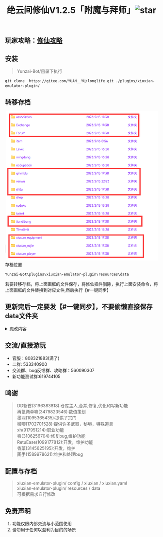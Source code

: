 <div align="center">
<br>
<h1>绝云间修仙V1.2.5「附魔与拜师」<img src='https://gitee.com/YUAN__YU/longlife/badge/star.svg?theme=dark'  alt='star'></img></a></h1>
<br>
</div>

## 玩家攻略：[修仙攻略](https://docs.qq.com/doc/DSUhqZWdpZXJuUndZ?&u=4bd0757f64094c48b02d7cfc4eaeb44b)
## 安装

> Yunzai-Bot/目录下执行

```
git clone  https://gitee.com/YUAN__YU/longlife.git ./plugins/xiuxian-emulator-plugin/
```         

## 转移存档

![转移存档](pic/photo4.jpg)     
存档位置

```
Yunzai-Bot\plugins\xiuxian-emulator-plugin\resources\data
```      

若要转移存档，将上面画框的文件保存，将修仙插件删除，执行上面安装命令，将上面画框的文件替换到对应文件,然后执行【#一键同步】

## 更新完后一定要发【#一键同步】，不要偷懒直接保存data文件夹

<details>
<summary>魔改内容</summary>

1.新增职业系统:采药师,采矿师,炼器师,炼丹师,猎户     
2.新增元素反应:灵根为仙之心·火水岩风雷冰木(草)方可使用元素力     
3.新增功法技能     
4.新增特殊技能武器:护摩之杖,贯虹之槊,雾切之回光,磐岩结绿,玄冰之枪等等     
详情可输入"#元素武器图鉴"查看     
5.新增世界副本(散兵,天理),划分分为人界和仙界（不可跨界）     
6.新增赠送物品和一键赠送物品     
7.实装小吉祥草等渡劫增益道具的增益效果     
8.新增突破概率提升道具:【破境丹】【幸运草】     
9.新增双塔(神魂,镇妖)     
10.宗门玩法大优化     
11.新增冒险家协会(挂需求物品)     
12.新增境界     
13.打劫回归     
14.新增仙界宗门     
15.世界财富无限     
16.新增拍卖行    
17.新增仙宠    
18.新增#一键同步，可以同步宗门、冒险家协会和存档    
19.修复一些bug以及显示  
20.新增mc与原神修仙结合玩法  
21.新增寻宝玩法
</details>

## 交流/直接游玩         
- 官服：808321883(满了)
- 二群: 533340900
- 交流群、bug反馈群、攻略群：560090307 
- 新功能测试群:619744105  

## 鸣谢

> DD斩首(3196383818):仓库主人,合并,修复,优化和写新功能     
> 再氪两单嘛(3479823546):数值策划      
> 墨羽(1095365435):提供了宗门     
> 啵唧(1702701528):提供许多武器，秘境，特殊道具     
> xh(917951214):职业功能   
> 零(3106256704):修复bug,维护功能  
> RetuEase(1099177812):开发，维护功能  
> 香菜(3145625195):开发，维护  
> 画手(1589978621):维护和处理bug

## 配置与存档

> xiuxian-emulator-plugin/ config / xiuxian / xiuxian.yaml       
> xiuxian-emulator-plugin/ resources / data          
> 可根据需求自行修改

## 免责声明

1. 功能仅限内部交流与小范围使用
2. 请勿用于任何以盈利为目的的场景       